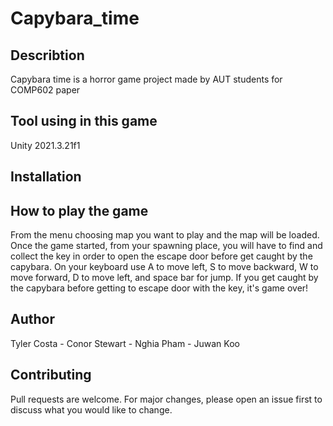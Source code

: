 # Capybara_time

## Describtion
Capybara time is a horror game project made by AUT students for COMP602 paper

## Tool using in this game
Unity 2021.3.21f1

## Installation

## How to play the game
From the menu choosing map you want to play and the map will be loaded.
Once the game started, from your spawning place, you will have to find and collect the key in order to open the escape door before get caught by the capybara.
On your keyboard use A to move left, S to move backward, W to move forward, D to move left, and space bar for jump.
If you get caught by the capybara before getting to escape door with the key, it's game over!

## Author
Tyler Costa -
Conor Stewart -
Nghia Pham -
Juwan Koo

## Contributing
Pull requests are welcome. For major changes, please open an issue first to discuss what you would like to change.
